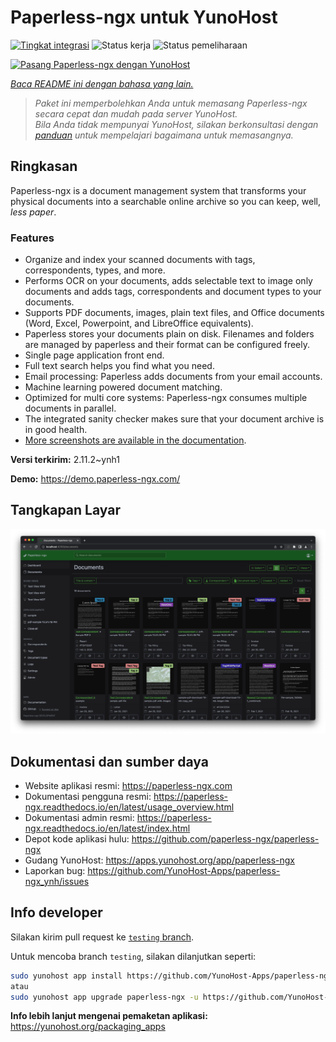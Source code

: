 <!--
N.B.: README ini dibuat secara otomatis oleh <https://github.com/YunoHost/apps/tree/master/tools/readme_generator>
Ini TIDAK boleh diedit dengan tangan.
-->

# Paperless-ngx untuk YunoHost

[![Tingkat integrasi](https://dash.yunohost.org/integration/paperless-ngx.svg)](https://ci-apps.yunohost.org/ci/apps/paperless-ngx/) ![Status kerja](https://ci-apps.yunohost.org/ci/badges/paperless-ngx.status.svg) ![Status pemeliharaan](https://ci-apps.yunohost.org/ci/badges/paperless-ngx.maintain.svg)

[![Pasang Paperless-ngx dengan YunoHost](https://install-app.yunohost.org/install-with-yunohost.svg)](https://install-app.yunohost.org/?app=paperless-ngx)

*[Baca README ini dengan bahasa yang lain.](./ALL_README.md)*

> *Paket ini memperbolehkan Anda untuk memasang Paperless-ngx secara cepat dan mudah pada server YunoHost.*  
> *Bila Anda tidak mempunyai YunoHost, silakan berkonsultasi dengan [panduan](https://yunohost.org/install) untuk mempelajari bagaimana untuk memasangnya.*

## Ringkasan

Paperless-ngx is a document management system that transforms your physical documents into a searchable online archive so you can keep, well, *less paper*.

### Features

* Organize and index your scanned documents with tags, correspondents, types, and more.
* Performs OCR on your documents, adds selectable text to image only documents and adds tags, correspondents and document types to your documents.
* Supports PDF documents, images, plain text files, and Office documents (Word, Excel, Powerpoint, and LibreOffice equivalents).
* Paperless stores your documents plain on disk. Filenames and folders are managed by paperless and their format can be configured freely.
* Single page application front end.
* Full text search helps you find what you need.
* Email processing: Paperless adds documents from your email accounts.
* Machine learning powered document matching.
* Optimized for multi core systems: Paperless-ngx consumes multiple documents in parallel.
* The integrated sanity checker makes sure that your document archive is in good health.
* [More screenshots are available in the documentation](https://paperless-ngx.readthedocs.io/en/latest/screenshots.html).


**Versi terkirim:** 2.11.2~ynh1

**Demo:** <https://demo.paperless-ngx.com/>

## Tangkapan Layar

![Tangkapan Layar pada Paperless-ngx](./doc/screenshots/documents-wchrome-dark.png)

## Dokumentasi dan sumber daya

- Website aplikasi resmi: <https://paperless-ngx.com>
- Dokumentasi pengguna resmi: <https://paperless-ngx.readthedocs.io/en/latest/usage_overview.html>
- Dokumentasi admin resmi: <https://paperless-ngx.readthedocs.io/en/latest/index.html>
- Depot kode aplikasi hulu: <https://github.com/paperless-ngx/paperless-ngx>
- Gudang YunoHost: <https://apps.yunohost.org/app/paperless-ngx>
- Laporkan bug: <https://github.com/YunoHost-Apps/paperless-ngx_ynh/issues>

## Info developer

Silakan kirim pull request ke [`testing` branch](https://github.com/YunoHost-Apps/paperless-ngx_ynh/tree/testing).

Untuk mencoba branch `testing`, silakan dilanjutkan seperti:

```bash
sudo yunohost app install https://github.com/YunoHost-Apps/paperless-ngx_ynh/tree/testing --debug
atau
sudo yunohost app upgrade paperless-ngx -u https://github.com/YunoHost-Apps/paperless-ngx_ynh/tree/testing --debug
```

**Info lebih lanjut mengenai pemaketan aplikasi:** <https://yunohost.org/packaging_apps>
